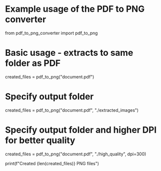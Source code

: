 # Example usage of the PDF to PNG converter

from pdf_to_png_converter import pdf_to_png

# Basic usage - extracts to same folder as PDF
created_files = pdf_to_png("document.pdf")

# Specify output folder
created_files = pdf_to_png("document.pdf", "./extracted_images")

# Specify output folder and higher DPI for better quality
created_files = pdf_to_png("document.pdf", "./high_quality", dpi=300)

print(f"Created {len(created_files)} PNG files")
